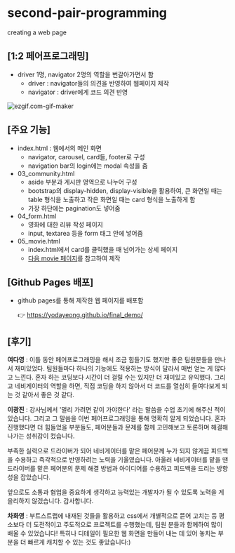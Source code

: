 # second-pair-programming
creating a web page



## [1:2 페어프로그래밍]

- driver 1명, navigator 2명의 역할을 번갈아가면서 함
  - driver : navigator들의 의견을 반영하여 웹페이지 제작
  - navigator : driver에게 코드 의견 반영

![ezgif.com-gif-maker](README.assets/ezgif.com-gif-maker.gif)



## [주요 기능]

- index.html : 웹에서의 메인 화면
  - navigator, carousel, card들, footer로 구성
  - navigation bar의 login에는 modal 속성을 줌
- 03_community.html
  - aside 부분과 게시판 영역으로 나누어 구성
  - bootstrap의 display-hidden, display-visible을 활용하여, 큰 화면일 때는 table 형식을 노출하고 작은 화면일 때는 card 형식을 노출하게 함
  - 가장 하단에는 pagination도 넣어줌
- 04_form.html
  - 영화에 대한 리뷰 작성 페이지
  - input, textarea 등을 form 태그 안에 넣어줌
- 05_movie.html
  - index.html에서 card를 클릭했을 때 넘어가는 상세 페이지
  - [다음 movie 페이지](https://movie.daum.net/moviedb/main?movieId=1368)를 참고하여 제작



## [Github Pages 배포]

- github pages를 통해 제작한 웹 페이지를 배포함

  👉 https://yodayeong.github.io/final_demo/



## [후기]

**여다영** : 이틀 동안 페어프로그래밍을 해서 조금 힘들기도 했지만 좋은 팀원분들을 만나서 재미있었다. 팀원들마다 하나의 기능에도 적용하는 방식이 달라서 매번 얻는 게 많다고 느낀다. 혼자 하는 코딩보다 시간이 더 걸릴 수는 있지만 더 재미있고 유익했다. 그리고 네비게이터의 역할을 하면, 직접 코딩을 하지 않아서 더 코드를 열심히 들여다보게 되는 것 같아서 좋은 것 같다.

**이광진** : 강사님께서 '멀리 가려면 같이 가야한다' 라는 말씀을 수업 초기에 해주신 적이 있습니다. 그리고 그 말씀을 이번 페어프로그래밍을 통해 명확히 알게 되었습니다. 혼자 진행했다면 더 힘들었을 부분들도, 페어분들과 문제를 함께 고민해보고 토론하며 해결해나가는 성취감이 컸습니다. 

부족한 실력으로 드라이버가 되어 네비게이터를 맡은 페어분께 누가 되지 않게끔 피드백을 수용하고 즉각적으로 반영하려는 노력을 기울였습니다. 아울러 네비게이터를 맡을 땐 드라이버를 맡은 페어분의 문제 해결 방법과 아이디어를 수용하고 피드백을 드리는 방향성을 잡았습니다. 

앞으로도 소통과 협업을 중요하게 생각하고 능력있는 개발자가 될 수 있도록 노력을 게을리하지 않겠습니다. 감사합니다.

**차화영** : 부트스트랩에 내재된 것들을 활용하고 css에서 개별적으로 뜯어 고치는 등 평소보다 더 도전적이고 주도적으로 프로젝트를 수행했는데, 팀원 분들과 함께하여 많이 배울 수 있었습니다! 특히나 디테일이 필요한 웹 화면을 만들어 내는 데 있어 놓치는 부분을 더 빠르게 캐치할 수 있는 것도 좋았습니다:)
